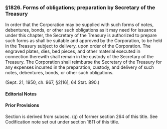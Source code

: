 ### §1826. Forms of obligations; preparation by Secretary of the Treasury ###

In order that the Corporation may be supplied with such forms of notes, debentures, bonds, or other such obligations as it may need for issuance under this chapter, the Secretary of the Treasury is authorized to prepare such forms as shall be suitable and approved by the Corporation, to be held in the Treasury subject to delivery, upon order of the Corporation. The engraved plates, dies, bed pieces, and other material executed in connection therewith shall remain in the custody of the Secretary of the Treasury. The Corporation shall reimburse the Secretary of the Treasury for any expenses incurred in the preparation, custody, and delivery of such notes, debentures, bonds, or other such obligations.

(Sept. 21, 1950, ch. 967, §2[16], 64 Stat. 890.)

#### **Editorial Notes** ####

#### Prior Provisions ####

Section is derived from subsec. (q) of former section 264 of this title. See Codification note set out under section 1811 of this title.